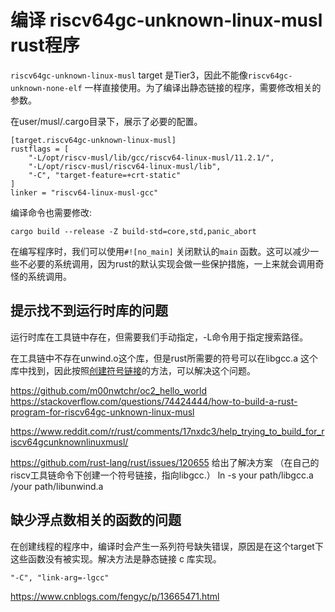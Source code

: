 # 编译 riscv64gc-unknown-linux-musl rust程序

`riscv64gc-unknown-linux-musl` target 是Tier3，因此不能像`riscv64gc-unknown-none-elf` 一样直接使用。为了编译出静态链接的程序，需要修改相关的参数。

在user/musl/.cargo目录下，展示了必要的配置。

```
[target.riscv64gc-unknown-linux-musl]
rustflags = [
    "-L/opt/riscv-musl/lib/gcc/riscv64-linux-musl/11.2.1/",
    "-L/opt/riscv-musl/riscv64-linux-musl/lib",
    "-C", "target-feature=+crt-static"
]
linker = "riscv64-linux-musl-gcc"
```

编译命令也需要修改:

```
cargo build --release -Z build-std=core,std,panic_abort
```

在编写程序时，我们可以使用`#![no_main]` 关闭默认的`main` 函数。这可以减少一些不必要的系统调用，因为rust的默认实现会做一些保护措施，一上来就会调用奇怪的系统调用。



## 提示找不到运行时库的问题

运行时库在工具链中存在，但需要我们手动指定，-L命令用于指定搜索路径。

在工具链中不存在unwind.o这个库，但是rust所需要的符号可以在libgcc.a 这个库中找到，因此按照[创建符号链接](https://github.com/rust-lang/rust/issues/120655)的方法，可以解决这个问题。



https://github.com/m00nwtchr/oc2_hello_world 
https://stackoverflow.com/questions/74424444/how-to-build-a-rust-program-for-riscv64gc-unknown-linux-musl

https://www.reddit.com/r/rust/comments/17nxdc3/help_trying_to_build_for_riscv64gcunknownlinuxmusl/

https://github.com/rust-lang/rust/issues/120655 给出了解决方案
（在自己的riscv工具链命令下创建一个符号链接，指向libgcc.）
ln -s your path/libgcc.a /your path/libunwind.a


## 缺少浮点数相关的函数的问题

在创建线程的程序中，编译时会产生一系列符号缺失错误，原因是在这个target下这些函数没有被实现。解决方法是静态链接 c 库实现。

```
"-C", "link-arg=-lgcc"
```







https://www.cnblogs.com/fengyc/p/13665471.html